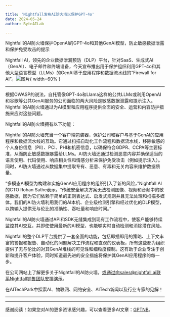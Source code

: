 ```yaml
---

title: 'Nightfall发布AI防火墙以保护GPT-4o'
date: 2024-05-24
author: ByteAILab

---
```


Nightfall的AI防火墙保护OpenAI的GPT-4o和其他GenAI模型，防止敏感数据泄露和保护免受攻击的提示

Nightfall AI，领先的企业数据泄漏预防（DLP）平台，针对SaaS、生成式AI（GenAI）、电子邮件和终端设备，今天宣布推出用于保护组织利用GPT-4o和其他大型语言模型（LLMs）的GenAI基于应用程序和数据流水线的“Firewall for AI”。![图片](https://ai-techpark.com/wp-content/uploads/2024/05/Nightfall-960x540.jpg){ width=60% }

---


根据OWASP的说法，自托管像GPT-4o和Llama这样的公共LLMs或利用OpenAI和谷歌等公共GenAI服务的公司面临的两大风险是敏感数据泄露和提示注入。Nightfall的AI防火墙通过为AI模型和应用程序提供全面的安全、运营和内容防护措施来应对这些问题。

Nightfall的AI防火墙拥有以下功能：

Nightfall的AI防火墙充当一个客户端包装器，保护公司和客户与基于GenAI的应用程序和数据流水线的互动。它通过扫描自动化工作流程和数据流水线，移除敏感的个人身份信息（PII）、PCI、PHI和机密信息，以确保符合GDPR、CCPA等主要标准，从而防止敏感数据暴露给LLMs。AI防火墙还通过检测恶意内容并确保适当的语言使用、代码使用、响应相关性和情感分析来保护免受攻击（例如提示注入）。同时，AI防火墙通过从数据集中提取专有、恶意、有毒和无关内容来维护数据质量。

“多模态AI模型为构建和实施GenAI应用程序的组织引入了新的风险，”Nightfall AI的CTO Rohan Sathe表示。“传统安全解决方案无法检测图像、视频和音频中的敏感数据，因为它们依赖于简单的正则表达式、启发式规则并且无法处理和扫描多媒体。我们的AI防火墙利用我们的AI本机、企业级检测引擎和经过优化的DLP模型，以跨输入提供无与伦比的准确性、吞吐量和响应时间。”

Nightfall的AI防火墙通过API和SDK无缝集成到现有工作流程中，使客户能够持续监控其AI交互，并即使使用最新的AI模型，也能够实时自动检测和消除潜在风险。

Nightfall的整个DLP平台提供了一套全面的功能，包括即插即用的策略、上下文丰富的警报和报告、自动化的问题解决工作流程和直观的仪表板，所有这些都为组织提供了无与伦比的对其GenAI堆栈的可见性和细粒度控制。这有助于企业专注于创新和提升客户体验，同时知道最先进的安全措施将保护其GenAI应用程序的每一步。

在公司网站上了解更多关于Nightfall的AI防火墙，或通过向sales@nightfall.ai联系Nightfall销售团队安排演示。

在AITechPark中探索AI、物联网、网络安全、AITech新闻以及行业专家的见解！

---
---
感谢阅读！如果您对AI的更多资讯感兴趣，可以查看更多AI文章：[GPTNB](https://gptnb.com)。